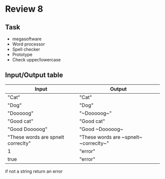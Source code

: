 # Review 8
## Task

* megasoftware
* Word processor
* Spell checker
* Prototype
* Check upper/lowercase

## Input/Output table

| Input              | Output               |
| ------------------ | -------------------- |
| "Cat" | "Cat" |
| "Dog" | "Dog" |
| "Dooooog" | "~Dooooog~" |
| "Good cat" | "Good cat" |
| "Good Dooooog" | "Good ~Dooooog~ |
| "These words are spnelt correclty" | "These words are ~spnelt~ ~correclty~" |                     |
| 1 | "error" |
| true | "error" |

if not a string return an error